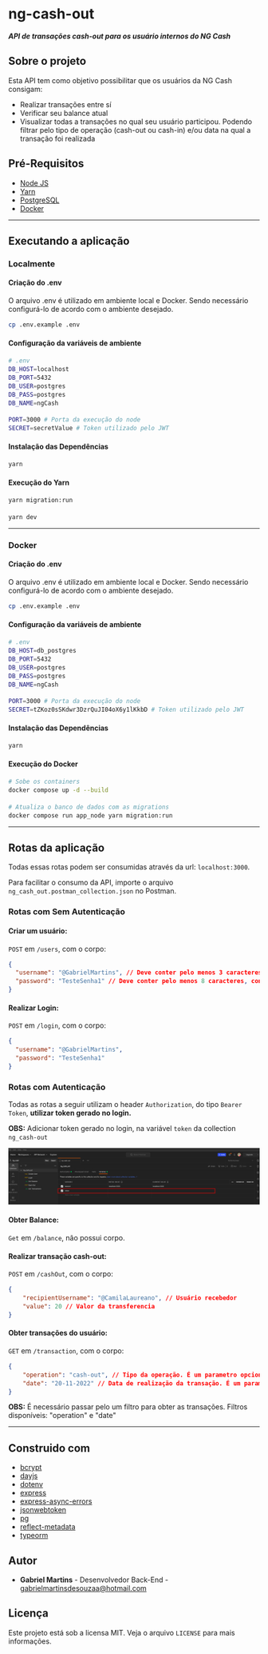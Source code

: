 # ng-cash-out

**_API de transações cash-out para os usuário internos do NG Cash_**

## Sobre o projeto

Esta API tem como objetivo possibilitar que os usuários da NG Cash consigam:

- Realizar transações entre sí
- Verificar seu balance atual
- Visualizar todas a transações no qual seu usuário participou. Podendo filtrar pelo tipo de operação (cash-out ou cash-in) e/ou data na qual a transação foi realizada

## Pré-Requisitos

- [Node JS](https://nodejs.org/en/)
- [Yarn](https://yarnpkg.com/)
- [PostgreSQL](https://www.postgresql.org/)
- [Docker](https://www.docker.com/)

---

## Executando a aplicação

### Localmente

#### Criação do .env
O arquivo .env é utilizado em ambiente local e Docker. Sendo necessário configurá-lo de acordo com o ambiente desejado.

```bash
cp .env.example .env
```

#### Configuração da variáveis de ambiente

```bash
# .env
DB_HOST=localhost
DB_PORT=5432
DB_USER=postgres
DB_PASS=postgres
DB_NAME=ngCash

PORT=3000 # Porta da execução do node
SECRET=secretValue # Token utilizado pelo JWT
```

#### Instalação das Dependências

```bash
yarn
```

#### Execução do Yarn

```bash
yarn migration:run

yarn dev
```

---

### Docker

#### Criação do .env
O arquivo .env é utilizado em ambiente local e Docker. Sendo necessário configurá-lo de acordo com o ambiente desejado.

```bash
cp .env.example .env
```

#### Configuração da variáveis de ambiente

```bash
# .env
DB_HOST=db_postgres
DB_PORT=5432
DB_USER=postgres
DB_PASS=postgres
DB_NAME=ngCash

PORT=3000 # Porta da execução do node
SECRET=tZKoz0sSKdwr3DzrQuJI04oX6y1lKkbD # Token utilizado pelo JWT
```

#### Instalação das Dependências

```bash
yarn
```

#### Execução do Docker

```bash
# Sobe os containers
docker compose up -d --build

# Atualiza o banco de dados com as migrations
docker compose run app_node yarn migration:run
```

---

## Rotas da aplicação
Todas essas rotas podem ser consumidas através da url: `localhost:3000`.

Para facilitar o consumo da API, importe o arquivo `ng_cash_out.postman_collection.json` no Postman.

### Rotas com Sem Autenticação

#### Criar um usuário:

`POST` em `/users`, com o corpo:

```json
{
  "username": "@GabrielMartins", // Deve conter pelo menos 3 caracteres
  "password": "TesteSenha1" // Deve conter pelo menos 8 caracteres, contendo uma letra Maiuscula e um numero
}
```

#### Realizar Login:

`POST` em `/login`, com o corpo:

```json
{
  "username": "@GabrielMartins",
  "password": "TesteSenha1"
}
```


### Rotas com Autenticação
Todas as rotas a seguir utilizam o header `Authorization`, do tipo `Bearer Token`, **utilizar token gerado no login.**

**OBS:** Adicionar token gerado no login, na variável `token` da collection `ng_cash-out` 

![Imagem da tela do postman para adicionar a variavel token](./assets/variaveis_collection.png)

#### Obter Balance:
`Get` em `/balance`, não possui corpo.

#### Realizar transação cash-out:

`POST` em `/cashOut`, com o corpo:

```json
{
    "recipientUsername": "@CamilaLaureano", // Usuário recebedor
    "value": 20 // Valor da transferencia
}
```

#### Obter transações do usuário:


`GET` em `/transaction`, com o corpo:

```json
{
    "operation": "cash-out", // Tipo da operação. É um parametro opcional, podendo ser "cash-out" ou "cash-in"
    "date": "20-11-2022" // Data de realização da transação. É um parametro opcional, que deve conter o formato "DD-MM-AAAA".
}
```
**OBS:** É necessário passar pelo um filtro para obter as transações. Filtros disponíveis: "operation" e "date"

---

## Construido com
- [bcrypt](https://www.npmjs.com/package/bcrypt)
- [dayjs](https://www.npmjs.com/package/dayjs)
- [dotenv](https://www.npmjs.com/package/dotenv)
- [express](https://www.npmjs.com/package/express)
- [express-async-errors](https://www.npmjs.com/package/express-async-errors)
- [jsonwebtoken](https://www.npmjs.com/package/jsonwebtoken)
- [pg](https://www.npmjs.com/package/pg)
- [reflect-metadata](https://www.npmjs.com/package/reflect-metadata)
- [typeorm](https://www.npmjs.com/package/typeorm)

## Autor
- **Gabriel Martins** - Desenvolvedor Back-End - gabrielmartinsdesouzaa@hotmail.com

## Licença
Este projeto está sob a licensa MIT. Veja o arquivo `LICENSE` para mais informações.
